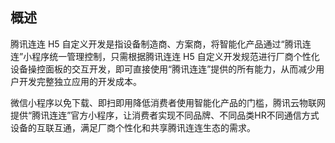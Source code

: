 
## 概述

腾讯连连 H5 自定义开发是指设备制造商、方案商，将智能化产品通过“腾讯连连”小程序统一管理控制，只需根据腾讯连连 H5 自定义开发规范进行厂商个性化设备操控面板的交互开发，即可直接使用“腾讯连连”提供的所有能力，从而减少用户开发完整独立应用的开发成本。

微信小程序以免下载、即扫即用降低消费者使用智能化产品的门槛，腾讯云物联网提供“腾讯连连”官方小程序，让消费者实现不同品牌、不同品类HR不同通信方式设备的互联互通，满足厂商个性化和共享腾讯连连生态的需求。

